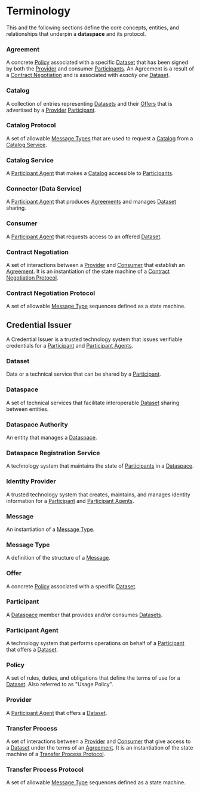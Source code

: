 # Terminology

This and the following sections define the core concepts, entities, and relationships that underpin a __dataspace__ and its protocol.

### Agreement

A concrete [Policy](#policy) associated with a specific [Dataset](#dataset) that has been signed by both the [Provider](#provider) and consumer [Participants](#participant). An Agreement is a result of a [Contract Negotiation](../negotiation/contract.negotiation.protocol.md) and is associated with _exactly one_ [Dataset](#dataset).

### Catalog

A collection of entries representing [Datasets](#dataset) and their [Offers](#offer) that is advertised by a [Provider](#provider) [Participant](#participant).

### Catalog Protocol

A set of allowable [Message Types](#message-type) that are used to request a [Catalog](#catalog) from a [Catalog Service](#catalog-service).

### Catalog Service

A [Participant Agent](#participant-agent) that makes a [Catalog](#catalog) accessible to [Participants](#participant).

### Connector (Data Service)

A [Participant Agent](#participant-agent) that produces [Agreements](#agreement) and manages [Dataset](#dataset) sharing.

### Consumer

A [Participant Agent](#participant-agent) that requests access to an offered [Dataset](#dataset).

### Contract Negotiation

A set of interactions between a [Provider](#provider) and [Consumer](#consumer) that establish an [Agreement](#agreement). It is an instantiation of the state machine of a [Contract Negotiation Protocol](#contract-negotiation-protocol).

### Contract Negotiation Protocol

A set of allowable [Message Type](#message-type) sequences defined as a state machine.

## Credential Issuer

A Credential Issuer is a trusted technology system that issues verifiable credentials for a [Participant](#participant) and [Participant Agents](#participant-agent).

### Dataset

Data or a technical service that can be shared by a [Participant](#participant).

### Dataspace

A set of technical services that facilitate interoperable [Dataset](#dataset) sharing between entities.

### Dataspace Authority

An entity that manages a [Dataspace](#dataspace).

### Dataspace Registration Service

A technology system that maintains the state of [Participants](#participant) in a [Dataspace](#dataspace).

### Identity Provider

A trusted technology system that creates, maintains, and manages identity information for a [Participant](#participant) and [Participant Agents](#participant-agent).

### Message

An instantiation of a [Message Type](#message-type).

### Message Type

A definition of the structure of a [Message](#message).

### Offer

A concrete [Policy](#policy) associated with a specific [Dataset](#dataset).

### Participant

A [Dataspace](#dataspace) member that provides and/or consumes [Datasets](#dataset).

### Participant Agent

A technology system that performs operations on behalf of a [Participant](#participant) that offers a [Dataset](#dataset).

### Policy

A set of rules, duties, and obligations that define the terms of use for a [Dataset](#dataset). Also referred to as "Usage Policy".

### Provider

A [Participant Agent](#participant-agent) that offers a [Dataset](#dataset).

### Transfer Process

A set of interactions between a [Provider](#provider) and [Consumer](#consumer) that give access to a [Dataset](#dataset) under the terms of an [Agreement](#agreement). It is an instantiation of the state machine of a [Transfer Process Protocol](#transfer-process-protocol).

### Transfer Process Protocol

A set of allowable [Message Type](#message-type) sequences defined as a state machine.
